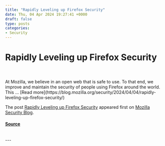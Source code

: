 ```yaml
---
title: "Rapidly Leveling up Firefox Security"
date: Thu, 04 Apr 2024 19:27:41 +0000
draft: false
type: posts
categories: 
- Security
---
```

# Rapidly Leveling up Firefox Security

<br/>

<br/>
At Mozilla, we believe in an open web that is safe to use. To that end, we improve and maintain the security of people using Firefox around the world. This … [Read more](https://blog.mozilla.org/security/2024/04/04/rapidly-leveling-up-firefox-security/)

The post [Rapidly Leveling up Firefox Security](https://blog.mozilla.org/security/2024/04/04/rapidly-leveling-up-firefox-security/) appeared first on [Mozilla Security Blog](https://blog.mozilla.org/security).

#### [Source](https://blog.mozilla.org/security/2024/04/04/rapidly-leveling-up-firefox-security/)

<br/>
---

